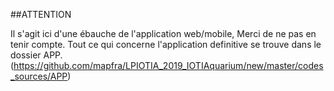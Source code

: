 ##ATTENTION

Il s'agit ici d'une ébauche de l'application web/mobile, Merci de ne pas en tenir compte.
Tout ce qui concerne l'application definitive se trouve dans le dossier APP. 
(https://github.com/mapfra/LPIOTIA_2019_IOTIAquarium/new/master/codes_sources/APP)
